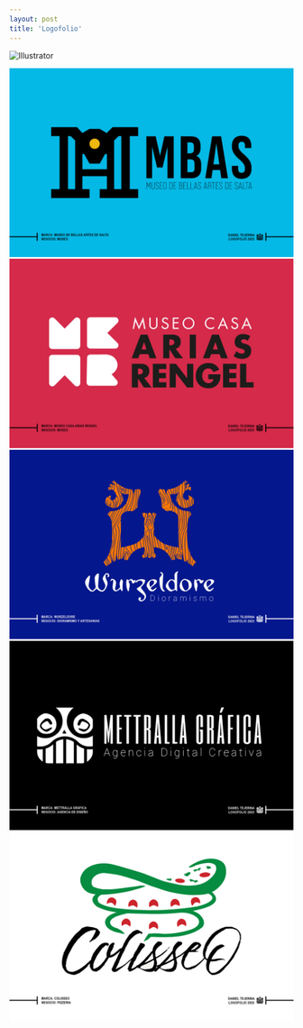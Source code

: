 ```yaml
---
layout: post
title: 'Logofolio'
---
```

<p>
    <img alt="Illustrator" src="https://img.shields.io/badge/Illustrator-DC6920?logo=adobeillustrator&logoColor=white">
</p>

![logo01](../assets/img/projects/dsg-4/lg01.jpg)
![logo02](../assets/img/projects/dsg-4/lg02.jpg)
![logo03](../assets/img/projects/dsg-4/lg03.jpg)
![logo04](../assets/img/projects/dsg-4/lg04.jpg)
![logo05](../assets/img/projects/dsg-4/lg05.jpg)

